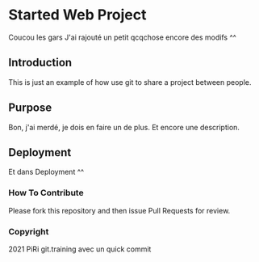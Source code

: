 # Started Web Project

Coucou les gars
J'ai rajouté un petit qcqchose
encore des modifs ^^

## Introduction

This is just an example of how use git to share a project between people.

## Purpose

Bon, j'ai merdé, je dois en faire un de plus.
Et encore une description.

## Deployment

Et dans Deployment ^^

### How To Contribute

Please fork this repository and then issue Pull Requests for review.

### Copyright

2021 PiRi git.training
avec un quick commit


